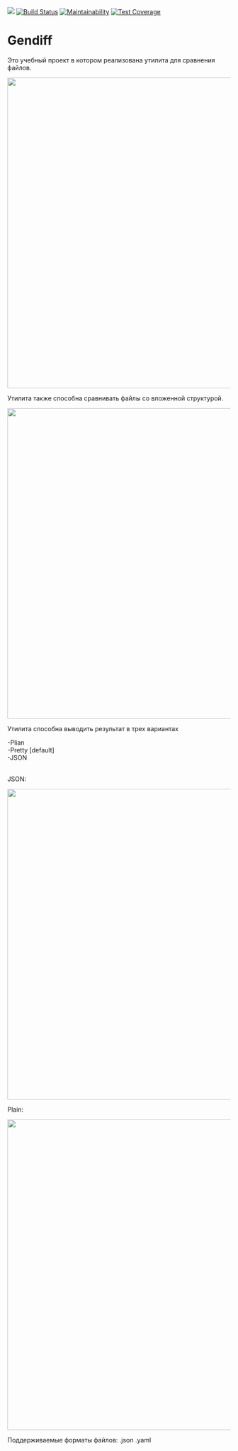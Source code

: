 <img src = "https://github.com/Rustam-Amirov/php-project-lvl2/workflows/CI/badge.svg?branch=master"></img>
[![Build Status](https://travis-ci.org/Rustam-Amirov/php-project-lvl2.svg?branch=master)](https://travis-ci.org/Rustam-Amirov/php-project-lvl2)
[![Maintainability](https://api.codeclimate.com/v1/badges/bb2d60df0a85e2974405/maintainability)](https://codeclimate.com/github/Rustam-Amirov/php-project-lvl2/maintainability)
[![Test Coverage](https://api.codeclimate.com/v1/badges/bb2d60df0a85e2974405/test_coverage)](https://codeclimate.com/github/Rustam-Amirov/php-project-lvl2/test_coverage)
<h1>Gendiff</h1>
<p>Это учебный проект в котором реализована утилита для сравнения файлов.</p>
<a href="https://asciinema.org/a/334526?autoplay=1"><img src="https://asciinema.org/a/334526.png" width="700"/></a>
<p>Утилита также способна сравнивать файлы со вложенной структурой.</p>
<a href="https://asciinema.org/a/Q9BBEpxupk8ahrhMqUe33GcHY"><img src="https://asciinema.org/a/Q9BBEpxupk8ahrhMqUe33GcHY.png" width= "700"/></a>
<p>Утилита способна выводить результат в трех вариантах</p>
<div>-Plian</div>
<div>-Pretty  [default]</div>
<div>-JSON</div>
</br>
<p>JSON:</p>
<a href="https://asciinema.org/a/1StSb2hC6UhjmPfWBMkEQw7F5" target="_blank"><img src="https://asciinema.org/a/1StSb2hC6UhjmPfWBMkEQw7F5.svg" width = "700"/></a>
<p>Plain:</p>
<a href="https://asciinema.org/a/uXp5S8k9OVwTrz9B4RQHPiaUz" target="_blank"><img src="https://asciinema.org/a/uXp5S8k9OVwTrz9B4RQHPiaUz.svg" width = "700"/></a>
<p>Поддерживаемые форматы файлов: .json .yaml</p>